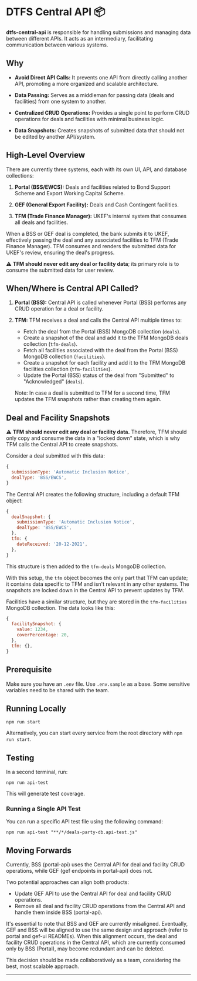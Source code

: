 # DTFS Central API 📦️

**dtfs-central-api** is responsible for handling submissions and managing data between different APIs. It acts as an intermediary, facilitating communication between various systems.

## Why

- **Avoid Direct API Calls:** It prevents one API from directly calling another API, promoting a more organized and scalable architecture.

- **Data Passing:** Serves as a middleman for passing data (deals and facilities) from one system to another.

- **Centralized CRUD Operations:** Provides a single point to perform CRUD operations for deals and facilities with minimal business logic.

- **Data Snapshots:** Creates snapshots of submitted data that should not be edited by another API/system.

## High-Level Overview

There are currently three systems, each with its own UI, API, and database collections:

1. **Portal (BSS/EWCS):** Deals and facilities related to Bond Support Scheme and Export Working Capital Scheme.

2. **GEF (General Export Facility):** Deals and Cash Contingent facilities.

3. **TFM (Trade Finance Manager):** UKEF's internal system that consumes all deals and facilities.

When a BSS or GEF deal is completed, the bank submits it to UKEF, effectively passing the deal and any associated facilities to TFM (Trade Finance Manager). TFM consumes and renders the submitted data for UKEF's review, ensuring the deal's progress.

:warning: **TFM should never edit any deal or facility data**; its primary role is to consume the submitted data for user review.

## When/Where is Central API Called?

1. **Portal (BSS):** Central API is called whenever Portal (BSS) performs any CRUD operation for a deal or facility.

2. **TFM:** TFM receives a deal and calls the Central API multiple times to:

   - Fetch the deal from the Portal (BSS) MongoDB collection (`deals`).
   - Create a snapshot of the deal and add it to the TFM MongoDB deals collection (`tfm-deals`).
   - Fetch all facilities associated with the deal from the Portal (BSS) MongoDB collection (`facilities`).
   - Create a snapshot for each facility and add it to the TFM MongoDB facilities collection (`tfm-facilities`).
   - Update the Portal (BSS) status of the deal from "Submitted" to "Acknowledged" (`deals`).

   Note: In case a deal is submitted to TFM for a second time, TFM updates the TFM snapshots rather than creating them again.

## Deal and Facility Snapshots

:warning: **TFM should never edit any deal or facility data.** Therefore, TFM should only copy and consume the data in a "locked down" state, which is why TFM calls the Central API to create snapshots.

Consider a deal submitted with this data:

```javascript
{
  submissionType: 'Automatic Inclusion Notice',
  dealType: 'BSS/EWCS',
}
```

The Central API creates the following structure, including a default TFM object:

```javascript
{
  dealSnapshot: {
    submissionType: 'Automatic Inclusion Notice',
    dealType: 'BSS/EWCS',
  },
  tfm: {
    dateReceived: '20-12-2021',
  },
}
```

This structure is then added to the `tfm-deals` MongoDB collection.

With this setup, the `tfm` object becomes the only part that TFM can update; it contains data specific to TFM and isn't relevant in any other systems. The snapshots are locked down in the Central API to prevent updates by TFM.

Facilities have a similar structure, but they are stored in the `tfm-facilities` MongoDB collection. The data looks like this:

```javascript
{
  facilitySnapshot: {
    value: 1234,
    coverPercentage: 20,
  },
  tfm: {},
}
```

## Prerequisite

Make sure you have an `.env` file. Use `.env.sample` as a base. Some sensitive variables need to be shared with the team.

## Running Locally

```shell
npm run start
```

Alternatively, you can start every service from the root directory with `npm run start`.

## Testing

In a second terminal, run:

```shell
npm run api-test
```

This will generate test coverage.

### **Running a Single API Test**

You can run a specific API test file using the following command:

```shell
npm run api-test "**/*/deals-party-db.api-test.js"
```

## Moving Forwards

Currently, BSS (portal-api) uses the Central API for deal and facility CRUD operations, while GEF (gef endpoints in portal-api) does not.

Two potential approaches can align both products:

* Update GEF API to use the Central API for deal and facility CRUD operations.
* Remove all deal and facility CRUD operations from the Central API and handle them inside BSS (portal-api).

It's essential to note that BSS and GEF are currently misaligned. Eventually, GEF and BSS will be aligned to use the same design and approach (refer to portal and gef-ui READMEs). When this alignment occurs, the deal and facility CRUD operations in the Central API, which are currently consumed only by BSS (Portal), may become redundant and can be deleted.

This decision should be made collaboratively as a team, considering the best, most scalable approach.

---